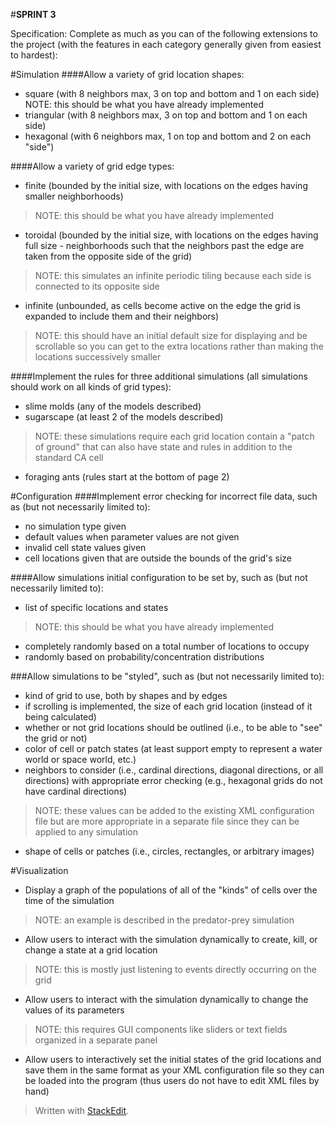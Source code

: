 #**SPRINT 3**

Specification:
Complete as much as you can of the following extensions to the project (with the features in each category generally given from easiest to hardest):


#Simulation
####Allow a variety of grid location shapes:
- square (with 8 neighbors max, 3 on top and bottom and 1 on each side)
NOTE: this should be what you have already implemented
- triangular (with 8 neighbors max, 3 on top and bottom and 1 on each side)
- hexagonal (with 6 neighbors max, 1 on top and bottom and 2 on each "side")

####Allow a variety of grid edge types:
- finite (bounded by the initial size, with locations on the edges having smaller neighborhoods)
>NOTE: this should be what you have already implemented

- toroidal (bounded by the initial size, with locations on the edges having full size - neighborhoods such that the neighbors past the edge are taken from the opposite side of the grid)
>NOTE: this simulates an infinite periodic tiling because each side is connected to its opposite side

- infinite (unbounded, as cells become active on the edge the grid is expanded to include them and their neighbors)
>NOTE: this should have an initial default size for displaying and be scrollable so you can get to the extra locations rather than making the locations successively smaller

####Implement the rules for three additional simulations (all simulations should work on all kinds of grid types):
- slime molds (any of the models described)
- sugarscape (at least 2 of the models described)
>NOTE: these simulations require each grid location contain a "patch of ground" that can also have state and rules in addition to the standard CA cell

- foraging ants (rules start at the bottom of page 2)




#Configuration
####Implement error checking for incorrect file data, such as (but not necessarily limited to):
- no simulation type given
- default values when parameter values are not given
- invalid cell state values given
- cell locations given that are outside the bounds of the grid's size

####Allow simulations initial configuration to be set by, such as (but not necessarily limited to):
- list of specific locations and states
>NOTE: this should be what you have already implemented

- completely randomly based on a total number of locations to occupy
- randomly based on probability/concentration distributions

###Allow simulations to be "styled", such as (but not necessarily limited to):
- kind of grid to use, both by shapes and by edges
- if scrolling is implemented, the size of each grid location (instead of it being calculated)
- whether or not grid locations should be outlined (i.e., to be able to "see" the grid or not)
- color of cell or patch states (at least support empty to represent a water world or space world, etc.)
- neighbors to consider (i.e., cardinal directions, diagonal directions, or all directions) with appropriate error checking (e.g., hexagonal grids do not have cardinal directions)
>NOTE: these values can be added to the existing XML configuration file but  are more appropriate in a separate file since they can be applied to any simulation

- shape of cells or patches (i.e., circles, rectangles, or arbitrary images)



#Visualization
- Display a graph of the populations of all of the "kinds" of cells over the time of the simulation
>NOTE: an example is described in the predator-prey simulation

- Allow users to interact with the simulation dynamically to create, kill, or change a state at a grid location
>NOTE: this is mostly just listening to events directly occurring on the grid

- Allow users to interact with the simulation dynamically to change the values of its parameters
>NOTE: this requires GUI components like sliders or text fields organized in a separate panel

- Allow users to interactively set the initial states of the grid locations and save them in the same format as your XML configuration file so they can be loaded into the program (thus users do not have to edit XML files by hand)


> Written with [StackEdit](https://stackedit.io/).
